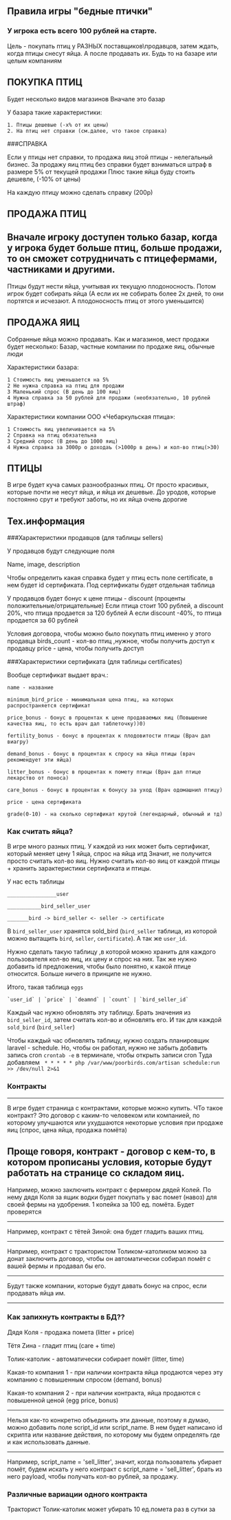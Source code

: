 Правила игры "бедные птички"
-----------------------------------
### У игрока есть всего 100 рублей на старте.

Цель - покупать птиц у РАЗНЫХ поставщиков\продавцов,
затем ждать, когда птицы снесут яйца.
А после продавать их. Будь то на базаре или целым компаниям

ПОКУПКА ПТИЦ
--------
Будет несколько видов магазинов
Вначале это базар

У базара такие характеристики:

    1. Птицы дешевые (-x% от их цены)
    2. На птиц нет справки (см.далее, что такое справка)

###СПРАВКА

Если у птицы нет справки, то продажа яиц этой птицы - нелегальный бизнес.
За продажу яиц птиц без справки будет взниматься штраф в размере 5% от текущей продажи
Плюс такие яйца буду стоить дешевле, (-10% от цены)

На каждую птицу можно сделать справку (200р)

ПРОДАЖА ПТИЦ
------
Вначале игроку доступен только базар, когда у игрока будет больше птиц,
больше продажи, то он сможет сотрудничать с птицефермами, частниками и другими.
---------------------------------------------------------

Птицы будут нести яйца, учитывая их текущую плодоносность.
Потом игрок будет собирать яйца
(А если их не собирать более 2х дней, то они портятся и исчезают.
А плодоносность птиц от этого уменьшится)

ПРОДАЖА ЯИЦ
---------------------------------------------------------
Собранные яйца можно продавать.
Как и магазинов, мест продажи будет несколько:
Базар, частные компании по продаже яиц, обычные люди

Характеристики базара:

    1 Стоимость яиц уменьшается на 5%
    2 Не нужна справка на птиц для продажи
    3 Маленький спрос (В день до 100 яиц)
    4 Нужна справка за 50 рублей для продажи (необязательно, 10 рублей штраф)

Характеристики компании ООО «Чебаркульская птица»:

    1 Стоимость яиц увеличивается на 5%
    2 Справка на птиц обязательна
    3 Средний спрос (В день до 1000 яиц)
    4 Нужна справка за 3000р о доходаъ (>1000р в день) и кол-во птиц(>30)

ПТИЦЫ
--
В игре будет куча самых разнообразных птиц.
От просто красивых, которые почти не несут яйца, и яйца их дешевые.
До уродов, которые постоянно срут и требуют заботы, но их яйца очень дорогие

Тех.информация
--------

###Характеристики продавцов (для таблицы sellers)

У продавцов будут следующие поля

Name, image, description

Чтобы определить какая справка будет у птиц есть поле certificate,
в нем будет id сертификата. Под сертификаты будет отдельная таблица

У продавцов будет бонус к цене птицы - discount (проценты положительные/отрицательные)
Если птица стоит 100 рублей, а discount 20%, что птица продается за 120 бублей
А если discount -40%, то птица продается за 60 рублей

Условия договора, чтобы можно было покупать птиц именно у этого продавца
birds_count - кол-во птиц ,нужное, чтобы получить доступ к продавцу
price - цена, чтобы получить доступ

###Характеристики сертификата (для таблицы certificates)

Вообще сертификат выдает врач.:

    name - название
    
    minimum_bird_price - минимальная цена птиц, на которых распространяется сертификат
    
    price_bonus - бонус в процентах к цене продаваемых яиц (Повышение качества яиц, то есть врач дал таблеточку))0)
    
    fertility_bonus - бонус в процентах к плодовитости птицы (Врач дал виагру)
    
    demand_bonus - бонус в процентах к спросу на яйца птицы (врач рекомендует эти яйца)
    
    litter_bonus - бонус в процентах к помету птицы (Врач дал птице лекарство от поноса)

    care_bonus - бонус в процентах к бонусу за уход (Врач одомашнил птицу)
    
    price - цена сертификата
    
    grade(0-10) - на сколько сертификат крутой (легендарный, обычный и тд)


### Как считать яйца?

В игре много разных птиц. У каждой из них может быть сертификат, который меняет цену 1 яйца, спрос на яйца итд
Значит, не получится просто считать кол-во яиц. Нужно считать кол-во яиц от каждой птицы + хранить зарактеристики
сертификата и птицы.

У нас есть таблицы

    ________________user
    
    ___________bird_seller_user
    
    _______bird -> bird_seller <- seller -> certificate

В `bird_seller_user` хранятся sold_bird (`bird_seller` таблица, из которой можно вытащить `bird`, `seller`, `certificate`).
А так же `user_id`.

Нужно сделать такую таблицу ,в которой можно хранить для каждого пользователя
кол-во яиц, их цену и спрос на них. Так же нужно добавить id предложения, чтобы было понятно, к какой птице
относится. Больше ничего в принципе не нужно.

Итого, такая таблица `eggs`

    `user_id` | `price` | `deamnd` | `count` | `bird_seller_id`


Каждый час нужно обновлять эту таблицу. Брать значения из `bird_seller_id`,
затем считать кол-во и обновлять его. И так для каждой `sold_bird` (`bird_seller`)

Чтобы каждый час обновлять таблицу, нужно создать планировщик laravel - schedule.
Но, чтобы он работал, нужно не забыть добавить запись cron
`crontab -e` в терминале, чтобы открыть записи cron
Туда добавляем ` * * * * * php /var/www/poorbirds.com/artisan schedule:run >> /dev/null 2>&1`


### Контракты

-----------------------------------
В игре будет страница с контрактами, которые можно купить.
ЧТо такое контракт?
Это договор с каким-то человеком или компанией, по которому улучшаются или ухудшаются
некоторые условия при продаже яиц (спрос, цена яйца, продажа помёта)

Проще говоря, контракт - договор с кем-то, в котором прописаны условия, которые будут работать
на странице со складом яиц.
------

Например, можно заключить контракт с фермером дядей Колей. По нему дядя Коля
за ящик водки будет покупать у вас помет (навоз) для своей фермы на удобрения.
1 копейка за 100 ед. помёта. Будет проверятся

------

Например, контракт с тётей Зиной: она будет гладить ваших птиц.

------

Например, контракт с трактористом Толиком-католиком можно за донат заключить договор,
чтобы он автоматически собирал помёт с вашей фермы и продавал бы его.

------

Будут также компании, которые будут давать бонус на спрос, если продавать яйца им.

------

### Как запихнуть контракты в БД??

Дядя Коля - продажа помета (litter + price)

Тётя Zина - гладит птиц (care + time)

Толик-католик - автоматически собирает помёт (litter, time)

Какая-то компания 1 - при наличии контракта яйца продаются через эту
компанию с повышенным спросом (demand, bonus)

Какая-то компания 2 - при наличии контракта, яйца продаются
с повышенной ценой (egg price, bonus)

-----

Нельзя как-то конкретно объединить эти данные, поэтому я думаю, можно добавить
поле script_id или script_name. В нем будет написано id скрипта или название действия,
по которому мы будем определять где и как использовать данные.

-----

Например, script_name = 'sell_litter', значит, когда пользователь убирает помёт,
будем искать у него контракт с script_name = 'sell_litter', брать из него payload,
чтобы получать кол-во рублей, за продажу.

### Различные вариации одного контракта

Тракторист Толик-католик может убирать 10 ед.помета раз в сутки за 
